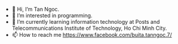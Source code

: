 - 👋 Hi, I’m Tan Ngoc.
- 👀 I’m interested in programming.
- 🌱 I’m currently learning information technology at Posts and Telecommunications Institute of Technology, Ho Chi Minh City.
- 📫 How to reach me https://www.facebook.com/buita.tanngoc.7/

<!---
LuftSoft/LuftSoft is a ✨ special ✨ repository because its `README.md` (this file) appears on your GitHub profile.
You can click the Preview link to take a look at your changes.
--->
